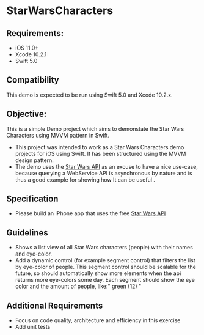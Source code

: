 # StarWarsCharacters

## Requirements:
* iOS 11.0+
* Xcode 10.2.1
* Swift 5.0

## Compatibility
This demo is expected to be run using Swift 5.0 and Xcode 10.2.x.

## Objective:
This is a simple Demo project which aims to demonstate the  Star Wars Characters using MVVM pattern in Swift.
* This project was intended to work as a Star Wars Characters demo projects for iOS using Swift. It has been structured using the MVVM design pattern.
* The demo uses the [Star Wars API](http://swapi.co) as an excuse to have a nice use-case, because querying a WebService API is asynchronous by nature and is thus a good example for showing how It can be useful .

## Specification
*  Please build an IPhone app that uses the free [Star Wars API](http://swapi.co) 

## Guidelines
*  Shows a list view of all Star Wars characters (people) with their names and eye-color.
*  Add a dynamic control (for example segment control) that filters the list by eye-color of people. This segment control should be scalable for the future, so should automatically show more elements when the api returns more eye-colors some day. Each segment should show the eye color and the amount of people, like:" green (12) "

## Additional Requirements
*  Focus on code quality, architecture and efficiency in this exercise
*  Add unit tests

